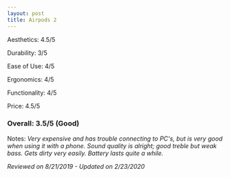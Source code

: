 ```yaml
---
layout: post
title: Airpods 2
---
```


Aesthetics: 4.5/5

Durability: 3/5

Ease of Use: 4/5

Ergonomics: 4/5

Functionality: 4/5

Price: 4.5/5

### Overall: 3.5/5 (Good)

Notes: *Very expensive and has trouble connecting to PC's, but is very good when using it with a phone. Sound quality is alright; 
good treble but weak bass. Gets dirty very easily. Battery lasts quite a while.*

*Reviewed on 8/21/2019 - Updated on 2/23/2020*
